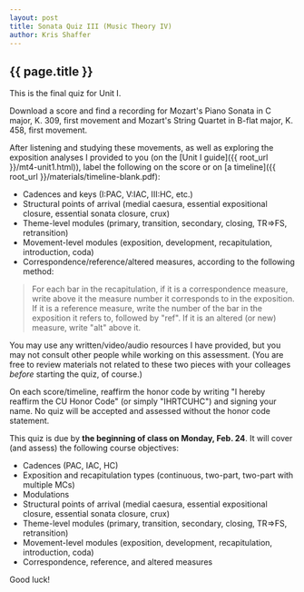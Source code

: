 ```yaml
---
layout: post
title: Sonata Quiz III (Music Theory IV) 
author: Kris Shaffer
---
```


## {{ page.title }} ##

This is the final quiz for Unit I.

Download a score and find a recording for Mozart's Piano Sonata in C major, K. 309, first movement and Mozart's String Quartet in B-flat major, K. 458, first movement.  

After listening and studying these movements, as well as exploring the exposition analyses I provided to you (on the [Unit I guide]({{ root_url }}/mt4-unit1.html)), label the following on the score or on [a timeline]({{ root_url }}/materials/timeline-blank.pdf):  
- Cadences and keys (I:PAC, V:IAC, III:HC, etc.)  
- Structural points of arrival (medial caesura, essential expositional closure, essential sonata closure, crux)  
- Theme-level modules (primary, transition, secondary, closing, TR=>FS, retransition)  
- Movement-level modules (exposition, development, recapitulation, introduction, coda)  
- Correspondence/reference/altered measures, according to the following method:

> For each bar in the recapitulation, if it is a correspondence measure, write above it the measure number it corresponds to in the exposition. If it is a reference measure, write the number of the bar in the exposition it refers to, followed by "ref". If it is an altered (or new) measure, write "alt" above it.

You may use any written/video/audio resources I have provided, but you may not consult other people while working on this assessment. (You are free to review materials not related to these two pieces with your colleages *before* starting the quiz, of course.)

On each score/timeline, reaffirm the honor code by writing "I hereby reaffirm the CU Honor Code" (or simply "IHRTCUHC") and signing your name. No quiz will be accepted and assessed without the honor code statement.

This quiz is due by **the beginning of class on Monday, Feb. 24**. It will cover (and assess) the following course objectives:

- Cadences (PAC, IAC, HC)  
- Exposition and recapitulation types (continuous, two-part, two-part with multiple MCs)  
- Modulations  
- Structural points of arrival (medial caesura, essential expositional closure, essential sonata closure, crux)  
- Theme-level modules (primary, transition, secondary, closing, TR=>FS, retransition)  
- Movement-level modules (exposition, development, recapitulation, introduction, coda)  
- Correspondence, reference, and altered measures  

Good luck!